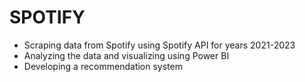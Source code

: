 # SPOTIFY
- Scraping data from Spotify using Spotify API for years 2021-2023
- Analyzing the data and visualizing using Power BI
- Developing a recommendation system 
